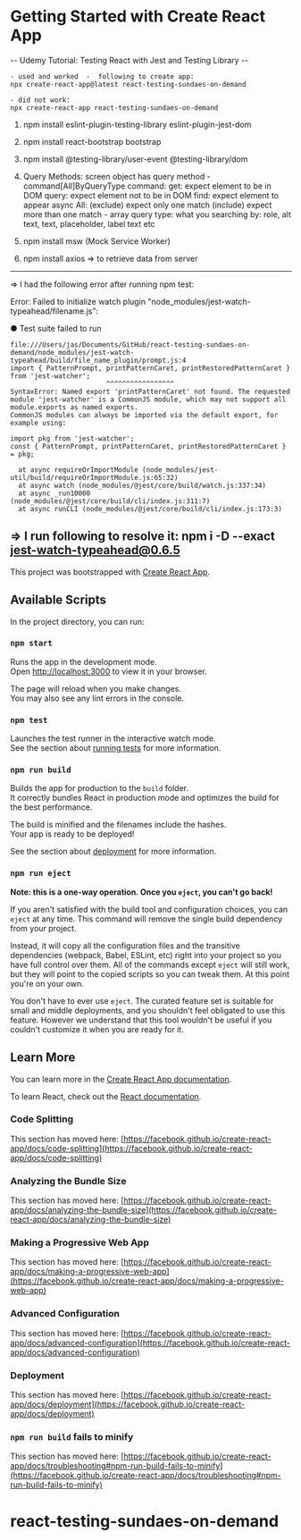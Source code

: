 # Getting Started with Create React App

-- Udemy Tutorial: Testing React with Jest and Testing Library --

    - used and worked  -  following to create app: 
    npx create-react-app@latest react-testing-sundaes-on-demand

    - did not work:
    npx create-react-app react-testing-sundaes-on-demand

1.  npm install eslint-plugin-testing-library eslint-plugin-jest-dom

2. npm install react-bootstrap bootstrap

3. npm install @testing-library/user-event @testing-library/dom

4. Query Methods: screen object has query method
          - command[All]ByQueryType
          command: get: expect element to be in DOM
                   query: expect element not to be in DOM
                   find: expect element to appear async
          All: (exclude) expect only one match
               (include) expect more than one match - array
          query type: what you searching by: 
                      role, alt text, text, placeholder, label text etc

5. npm install msw        (Mock Service Worker)

6. npm install axios   => to retrieve data from server  
---------------------------------------------------------------------
=> I had the following error after running npm test:

Error: Failed to initialize watch plugin "node_modules/jest-watch-typeahead/filename.js":

  ● Test suite failed to run

    file:///Users/jas/Documents/GitHub/react-testing-sundaes-on-demand/node_modules/jest-watch-typeahead/build/file_name_plugin/prompt.js:4
    import { PatternPrompt, printPatternCaret, printRestoredPatternCaret } from 'jest-watcher';
                            ^^^^^^^^^^^^^^^^^
    SyntaxError: Named export 'printPatternCaret' not found. The requested module 'jest-watcher' is a CommonJS module, which may not support all module.exports as named exports.
    CommonJS modules can always be imported via the default export, for example using:

    import pkg from 'jest-watcher';
    const { PatternPrompt, printPatternCaret, printRestoredPatternCaret } = pkg;

      at async requireOrImportModule (node_modules/jest-util/build/requireOrImportModule.js:65:32)
      at async watch (node_modules/@jest/core/build/watch.js:337:34)
      at async _run10000 (node_modules/@jest/core/build/cli/index.js:311:7)
      at async runCLI (node_modules/@jest/core/build/cli/index.js:173:3)



=> I run following to resolve it:
npm i -D --exact jest-watch-typeahead@0.6.5
---------------------------------------------------------------------
This project was bootstrapped with [Create React App](https://github.com/facebook/create-react-app).

## Available Scripts

In the project directory, you can run:

### `npm start`

Runs the app in the development mode.\
Open [http://localhost:3000](http://localhost:3000) to view it in your browser.

The page will reload when you make changes.\
You may also see any lint errors in the console.

### `npm test`

Launches the test runner in the interactive watch mode.\
See the section about [running tests](https://facebook.github.io/create-react-app/docs/running-tests) for more information.

### `npm run build`

Builds the app for production to the `build` folder.\
It correctly bundles React in production mode and optimizes the build for the best performance.

The build is minified and the filenames include the hashes.\
Your app is ready to be deployed!

See the section about [deployment](https://facebook.github.io/create-react-app/docs/deployment) for more information.

### `npm run eject`

**Note: this is a one-way operation. Once you `eject`, you can't go back!**

If you aren't satisfied with the build tool and configuration choices, you can `eject` at any time. This command will remove the single build dependency from your project.

Instead, it will copy all the configuration files and the transitive dependencies (webpack, Babel, ESLint, etc) right into your project so you have full control over them. All of the commands except `eject` will still work, but they will point to the copied scripts so you can tweak them. At this point you're on your own.

You don't have to ever use `eject`. The curated feature set is suitable for small and middle deployments, and you shouldn't feel obligated to use this feature. However we understand that this tool wouldn't be useful if you couldn't customize it when you are ready for it.

## Learn More

You can learn more in the [Create React App documentation](https://facebook.github.io/create-react-app/docs/getting-started).

To learn React, check out the [React documentation](https://reactjs.org/).

### Code Splitting

This section has moved here: [https://facebook.github.io/create-react-app/docs/code-splitting](https://facebook.github.io/create-react-app/docs/code-splitting)

### Analyzing the Bundle Size

This section has moved here: [https://facebook.github.io/create-react-app/docs/analyzing-the-bundle-size](https://facebook.github.io/create-react-app/docs/analyzing-the-bundle-size)

### Making a Progressive Web App

This section has moved here: [https://facebook.github.io/create-react-app/docs/making-a-progressive-web-app](https://facebook.github.io/create-react-app/docs/making-a-progressive-web-app)

### Advanced Configuration

This section has moved here: [https://facebook.github.io/create-react-app/docs/advanced-configuration](https://facebook.github.io/create-react-app/docs/advanced-configuration)

### Deployment

This section has moved here: [https://facebook.github.io/create-react-app/docs/deployment](https://facebook.github.io/create-react-app/docs/deployment)

### `npm run build` fails to minify

This section has moved here: [https://facebook.github.io/create-react-app/docs/troubleshooting#npm-run-build-fails-to-minify](https://facebook.github.io/create-react-app/docs/troubleshooting#npm-run-build-fails-to-minify)
# react-testing-sundaes-on-demand
